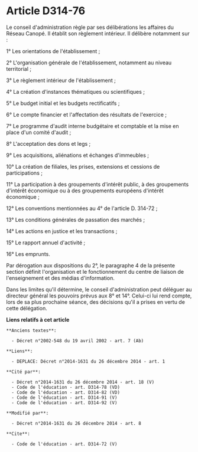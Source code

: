 # Article D314-76

Le conseil d'administration règle par ses délibérations les affaires du Réseau Canopé. Il établit son règlement intérieur. Il
délibère notamment sur : 

1° Les orientations de l'établissement ; 

2° L'organisation générale de l'établissement, notamment au niveau territorial ; 

3° Le règlement intérieur de l'établissement ; 

4° La création d'instances thématiques ou scientifiques ; 

5° Le budget initial et les budgets rectificatifs ; 

6° Le compte financier et l'affectation des résultats de l'exercice ; 

7° Le programme d'audit interne budgétaire et comptable et la mise en place d'un comité d'audit ; 

8° L'acceptation des dons et legs ; 

9° Les acquisitions, aliénations et échanges d'immeubles ; 

10° La création de filiales, les prises, extensions et cessions de participations ; 

11° La participation à des groupements d'intérêt public, à des groupements d'intérêt économique ou à des groupements
européens d'intérêt économique ; 

12° Les conventions mentionnées au 4° de l'article D. 314-72 ; 

13° Les conditions générales de passation des marchés ; 

14° Les actions en justice et les transactions ; 

15° Le rapport annuel d'activité ; 

16° Les emprunts. 

Par dérogation aux dispositions du 2°, le paragraphe 4 de la présente section définit l'organisation et le fonctionnement du
centre de liaison de l'enseignement et des médias d'information. 

Dans les limites qu'il détermine, le conseil d'administration peut déléguer au directeur général les pouvoirs prévus aux 8°
et 14°. Celui-ci lui rend compte, lors de sa plus prochaine séance, des décisions qu'il a prises en vertu de cette
délégation.

**Liens relatifs à cet article**

	**Anciens textes**:

	  - Décret n°2002-548 du 19 avril 2002 - art. 7 (Ab)

	**Liens**:

	  - DEPLACE: Décret n°2014-1631 du 26 décembre 2014 - art. 1

	**Cité par**:

	  - Décret n°2014-1631 du 26 décembre 2014 - art. 18 (V)
	  - Code de l'éducation - art. D314-78 (VD)
	  - Code de l'éducation - art. D314-82 (VD)
	  - Code de l'éducation - art. D314-91 (V)
	  - Code de l'éducation - art. D314-92 (V)

	**Modifié par**:

	  - Décret n°2014-1631 du 26 décembre 2014 - art. 8

	**Cite**:

	  - Code de l'éducation - art. D314-72 (V)
